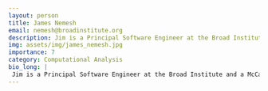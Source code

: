 ```yaml
---
layout: person
title: James Nemesh
email: nemesh@broadinstitute.org
description: Jim is a Principal Software Engineer at the Broad Institute and a McCarroll Lab member.  Jim develops new methods to analyze scRNASeq data and assists in workflow/QC design of scRNASeq datasets for ...
img: assets/img/james_nemesh.jpg
importance: 7
category: Computational Analysis
bio_long: |
 Jim is a Principal Software Engineer at the Broad Institute and a McCarroll Lab member.  Jim develops new methods to analyze scRNASeq data and assists in workflow/QC design of scRNASeq datasets for large projects.  His previous work includes the development of the Drop-Seq software toolkit that processes data from raw reads to expression matrixes, as well as tools to demultiplex cellular villages (Dropulation) and infer donor proportions in low coverage DNA sequencing (Census).
---
```

